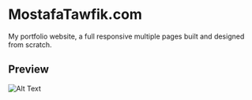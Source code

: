 # MostafaTawfik.com


My portfolio website, a full responsive multiple pages built and designed from scratch.

## Preview

![Alt Text](https://i.ibb.co/fMPTPzw/mtL.webp?raw=true 'Project Preview')

